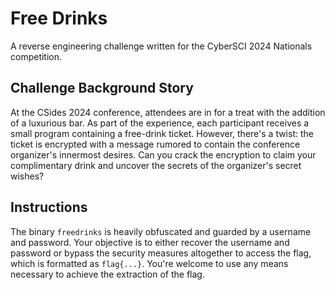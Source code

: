 # Free Drinks

A reverse engineering challenge written for the CyberSCI 2024 Nationals competition.

## Challenge Background Story

At the CSides 2024 conference, attendees are in for a treat with the addition of a luxurious bar. As part of the experience, each participant receives a small program containing a free-drink ticket. However, there's a twist: the ticket is encrypted with a message rumored to contain the conference organizer's innermost desires. Can you crack the encryption to claim your complimentary drink and uncover the secrets of the organizer's secret wishes?

## Instructions

The binary `freedrinks` is heavily obfuscated and guarded by a username and password. Your objective is to either recover the username and password or bypass the security measures altogether to access the flag, which is formatted as `flag{...}`. You're welcome to use any means necessary to achieve the extraction of the flag.
